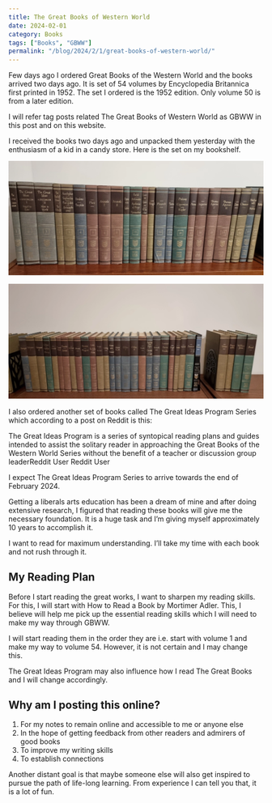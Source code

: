 ```yaml
---
title: The Great Books of Western World
date: 2024-02-01
category: Books
tags: ["Books", "GBWW"]
permalink: "/blog/2024/2/1/great-books-of-western-world/"
---
```

Few days ago I ordered Great Books of the Western World and the books arrived two days ago. It is set of 54 volumes by Encyclopedia Britannica first printed in 1952. The set I ordered is the 1952 edition. Only volume 50 is from a later edition.

I will refer tag posts related The Great Books of Western World as GBWW in this post and on this website.

I received the books two days ago and unpacked them yesterday with the enthusiasm of a kid in a candy store. Here is the set on my bookshelf.

![The Great Books of Western World](gbww.webp)

![The Great Books of Western World](gbww2.webp)

I also ordered another set of books called The Great Ideas Program Series which according to a post on Reddit is this:

The Great Ideas Program is a series of syntopical reading plans and guides intended to assist the solitary reader in approaching the Great Books of the Western World Series without the benefit of a teacher or discussion group leaderReddit User
Reddit User

I expect The Great Ideas Program Series to arrive towards the end of February 2024.

Getting a liberals arts education has been a dream of mine and after doing extensive research, I figured that reading these books will give me the necessary foundation. It is a huge task and I’m giving myself approximately 10 years to accomplish it.

I want to read for maximum understanding. I’ll take my time with each book and not rush through it.

## My Reading Plan

Before I start reading the great works, I want to sharpen my reading skills. For this, I will start with How to Read a Book by Mortimer Adler. This, I believe will help me pick up the essential reading skills which I will need to make my way through GBWW.

I will start reading them in the order they are i.e. start with volume 1 and make my way to volume 54. However, it is not certain and I may change this.

The Great Ideas Program may also influence how I read The Great Books and I will change accordingly.


## Why am I posting this online?

1. For my notes to remain online and accessible to me or anyone else
2. In the hope of getting feedback from other readers and admirers of good books
3. To improve my writing skills
4. To establish connections

Another distant goal is that maybe someone else will also get inspired to pursue the path of life-long learning. From experience I can tell you that, it is a lot of fun.
